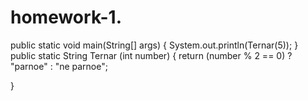 # homework-1.

public static void main(String[] args) { 
System.out.println(Ternar(5)); 
} 
public static String Ternar (int number) { return (number % 2 == 0) ? "parnoe" : "ne parnoe";

}
